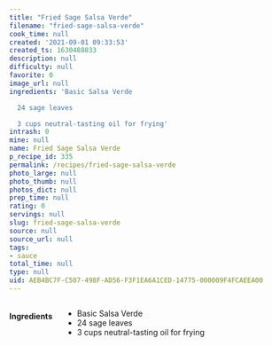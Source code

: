 ```yaml
---
title: "Fried Sage Salsa Verde"
filename: "fried-sage-salsa-verde"
cook_time: null
created: '2021-09-01 09:33:53'
created_ts: 1630488833
description: null
difficulty: null
favorite: 0
image_url: null
ingredients: 'Basic Salsa Verde

  24 sage leaves

  3 cups neutral-tasting oil for frying'
intrash: 0
mine: null
name: Fried Sage Salsa Verde
p_recipe_id: 335
permalink: /recipes/fried-sage-salsa-verde
photo_large: null
photo_thumb: null
photos_dict: null
prep_time: null
rating: 0
servings: null
slug: fried-sage-salsa-verde
source: null
source_url: null
tags:
- sauce
total_time: null
type: null
uid: AEB4BC7F-C507-498F-AD56-F3F1EA6A1CED-14775-000009F4FCAEEA00
---
```

<div class="columns large-7 small-12" id="writeup">	</div><!-- #writeup -->
</div><!-- #row-one -->
<div class="row" id="row-two">	<div class="columns large-4 small-12" id="ingredients"><h4>Ingredients</h4><div class="box box-ingredients content"><ul>
<li>Basic Salsa Verde</li>
<li>24 sage leaves</li>
<li>3 cups neutral-tasting oil for frying</li>
</ul>
</div>	</div>	<div class="columns large-6 small-12" id="directions">	</div>